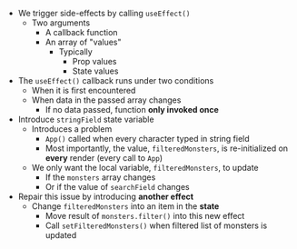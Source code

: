 - We trigger side-effects by calling `useEffect()`
	- Two arguments
		- A callback function
		- An array of "values"
			- Typically
				- Prop values
				- State values
- The `useEffect()` callback runs under two conditions
	- When it is first encountered
	- When data in the passed array changes
		- If no data passed, function **only invoked once**
- Introduce `stringField` state variable
	- Introduces a problem
		- `App()` called when every character typed in string field
		- Most importantly, the value, `filteredMonsters`, is re-initialized on **every** render (every call to `App`)
	- We only want the local variable, `filteredMonsters`, to update
		- If the `monsters` array changes
		- Or if the value of `searchField` changes
- Repair this issue by introducing **another effect**
	- Change `filteredMonsters` into an item in the **state**
		- Move result of `monsters.filter()` into this new effect
		- Call `setFilteredMonsters()` when filtered list of monsters is updated